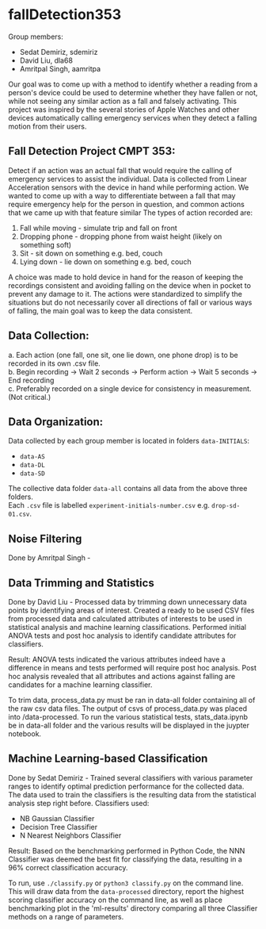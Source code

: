 # fallDetection353

Group members:
* Sedat Demiriz, sdemiriz
* David Liu, dla68
* Amritpal Singh, aamritpa

Our goal was to come up with a method to identify whether a reading from a person's device could be used to determine whether they have fallen or not, while not seeing any similar action as a fall and falsely activating. This project was inspired by the several stories of Apple Watches and other devices automatically calling emergency services when they detect a falling motion from their users.

## Fall Detection Project CMPT 353:

Detect if an action was an actual fall that would require the calling of emergency services to assist the individual. Data is collected from Linear Acceleration sensors with the device in hand while performing action. We wanted to come up with a way to differentiate between a fall that may require emergency help for the person in question, and common actions that we came up with that feature similar The types of action recorded are:

  1. Fall while moving      - simulate trip and fall on front  
  2. Dropping phone         - dropping phone from waist height (likely on something soft)
  3. Sit                    - sit down on something e.g. bed, couch
  4. Lying down             - lie down on something e.g. bed, couch  
  
A choice was made to hold device in hand for the reason of keeping the recordings consistent and avoiding falling on the device when in pocket to prevent any damage to it. The actions were standardized to simplify the situations but do not necessarily cover all directions of fall or various ways of falling, the main goal was to keep the data consistent.

## Data Collection: 

  a. Each action (one fall, one sit, one lie down, one phone drop) is to be recorded in its own .csv file.  
  b. Begin recording -> Wait 2 seconds -> Perform action -> Wait 5 seconds -> End recording  
  c. Preferably recorded on a single device for consistency in measurement. (Not critical.)

## Data Organization:

Data collected by each group member is located in folders `data-INITIALS`:
* `data-AS`
* `data-DL`
* `data-SD`

The collective data folder `data-all` contains all data from the above three folders.  
Each `.csv` file is labelled `experiment-initials-number.csv` e.g. `drop-sd-01.csv`.

## Noise Filtering

Done by Amritpal Singh - 

## Data Trimming and Statistics

Done by David Liu - Processed data by trimming down unnecessary data points by identifying areas of interest. Created a ready to be used CSV files from processed data and calculated attributes of interests to be used in statistical analysis and machine learning classifications. Performed initial ANOVA tests and post hoc analysis to identify candidate attributes for classifiers.

Result: ANOVA tests indicated the various attributes indeed have a difference in means and tests performed will require post hoc analysis. Post hoc analysis revealed that all attributes and actions against falling are candidates for a machine learning classifier.

To trim data, process_data.py must be ran in data-all folder containing all of the raw csv data files. The output of csvs of process_data.py was placed into /data-processed. To run the various statistical tests, stats_data.ipynb be in data-all folder and the various results will be displayed in the juypter notebook.

## Machine Learning-based Classification

Done by Sedat Demiriz - Trained several classifiers with various parameter ranges to identify optimal prediction performance for the collected data. The data used to train the classifiers is the resulting data from the statistical analysis step right before. Classifiers used:

* NB Gaussian Classifier
* Decision Tree Classifier
* N Nearest Neighbors Classifier

Result: Based on the benchmarking performed in Python Code, the NNN Classifier was deemed the best fit for classifying the data, resulting in a 96% correct classification accuracy.

To run, use `./classify.py` or `python3 classify.py` on the command line. This will draw data from the `data-processed` directory, report the highest scoring classifier accuracy on the command line, as well as place benchmarking plot in the 'ml-results' directory comparing all three Classifier methods on a range of parameters.